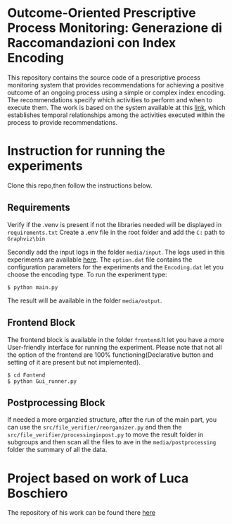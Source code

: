 # Outcome-Oriented Prescriptive Process Monitoring: Generazione di Raccomandazioni con  Index Encoding
This repository contains the source code of a prescriptive process monitoring system that provides recommendations for achieving a positive outcome of an ongoing process using a simple or complex index encoding. The recommendations specify which activities to perform and when to execute them. The work is based on  the system available at this [link](https://github.com/ivanDonadello/temporal-prescriptive-process-monitoring_old.git), which establishes temporal relationships among the activities executed within the process to provide recommendations.

# Instruction for running the experiments
Clone this repo,then follow the instructions below.

## Requirements
Verify if the .venv is present if not the libraries needed will be displayed in <code>requirements.txt</code>
Create a .env file in the root folder and add the <code>C:</code> path to <code>Graphviz\bin</code> 

Secondly add the input logs in the folder <code>media/input</code>. The logs used in this experiments are available [here](https://drive.google.com/file/d/1DDP7OKQhD8cno2tbSpLlIPZ-Mh5y-XUC/view). The <code>option.dat</code> file contains the configuration parameters for the experiments and the <code>Encoding.dat</code> let you choose the encoding type.
To run the experiment type:
```
$ python main.py
```
The result will be available in the folder <code>media/output</code>.

## Frontend Block
The frontend block is available in the folder <code>frontend</code>.It let you have a more User-friendly interface for running the experiment. Please note that not all the option of the frontend are 100% functioning(Declarative button and setting of it are present but not implemented).
```
$ cd Fontend
$ python Gui_runner.py 
```
## Postprocessing Block
If needed a more organzied structure, after the run of the main part, you can use the <code>src/file_verifier/reorganizer.py</code> and then the <code>src/file_verifier/processinginpost.py</code> to move the result folder in subgroups and then scan all the files to ave in the <code>media/postprocessing</code> folder the summary of all the data.

# Project based on work of Luca Boschiero
The repository of his work can be found there [here](https://github.com/lucaboschiero/tesi)